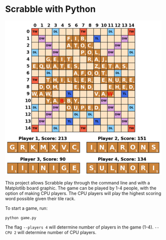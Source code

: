 # Scrabble with Python
![alt text](boardPic.png)

This project allows Scrabble play through the command line and with a Matplotlib board graphic. The game can be played by 1-4 people, with the option of making CPU players. The CPU players will play the highest scoring word possible given their tile rack.

To start a game, run:
```
python game.py
```

The flag `--players 4` will determine number of players in the game (1-4). `--CPU 2` will determine number of CPU players.























<!--  -->